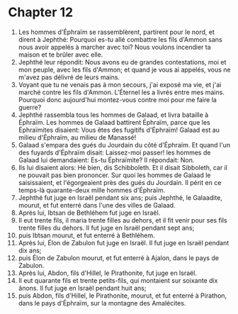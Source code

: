 # Chapter 12

1. Les hommes d'Éphraïm se rassemblèrent, partirent pour le nord, et dirent à Jephthé: Pourquoi es-tu allé combattre les fils d'Ammon sans nous avoir appelés à marcher avec toi? Nous voulons incendier ta maison et te brûler avec elle.
2. Jephthé leur répondit: Nous avons eu de grandes contestations, moi et mon peuple, avec les fils d'Ammon; et quand je vous ai appelés, vous ne m'avez pas délivré de leurs mains.
3. Voyant que tu ne venais pas à mon secours, j'ai exposé ma vie, et j'ai marché contre les fils d'Ammon. L'Éternel les a livrés entre mes mains. Pourquoi donc aujourd'hui montez-vous contre moi pour me faire la guerre?
4. Jephthé rassembla tous les hommes de Galaad, et livra bataille à Éphraïm. Les hommes de Galaad battirent Éphraïm, parce que les Éphraïmites disaient: Vous êtes des fugitifs d'Éphraïm! Galaad est au milieu d'Éphraïm, au milieu de Manassé!
5. Galaad s'empara des gués du Jourdain du côté d'Éphraïm. Et quand l'un des fuyards d'Éphraïm disait: Laissez-moi passer! les hommes de Galaad lui demandaient: Es-tu Éphraïmite? Il répondait: Non.
6. Ils lui disaient alors: Hé bien, dis Schibboleth. Et il disait Sibboleth, car il ne pouvait pas bien prononcer. Sur quoi les hommes de Galaad le saisissaient, et l'égorgeaient près des gués du Jourdain. Il périt en ce temps-là quarante-deux mille hommes d'Éphraïm.
7. Jephthé fut juge en Israël pendant six ans; puis Jephthé, le Galaadite, mourut, et fut enterré dans l'une des villes de Galaad.
8. Après lui, Ibtsan de Bethléhem fut juge en Israël.
9. Il eut trente fils, il maria trente filles au dehors, et il fit venir pour ses fils trente filles du dehors. Il fut juge en Israël pendant sept ans;
10. puis Ibtsan mourut, et fut enterré à Bethléhem.
11. Après lui, Élon de Zabulon fut juge en Israël. Il fut juge en Israël pendant dix ans;
12. puis Élon de Zabulon mourut, et fut enterré à Ajalon, dans le pays de Zabulon.
13. Après lui, Abdon, fils d'Hillel, le Pirathonite, fut juge en Israël.
14. Il eut quarante fils et trente petits-fils, qui montaient sur soixante dix ânons. Il fut juge en Israël pendant huit ans;
15. puis Abdon, fils d'Hillel, le Pirathonite, mourut, et fut enterré à Pirathon, dans le pays d'Éphraïm, sur la montagne des Amalécites.

